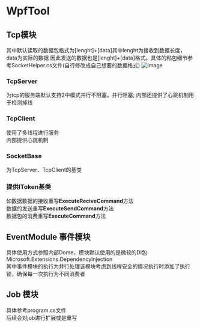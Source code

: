 # WpfTool

## Tcp模块
其中默认读取的数据包格式为[lenght]+[data]其中lenght为接收到数据长度，data为实际的数据
因此发送的数据也是[lenght]+[data]格式。具体的粘包细节参考SocketHelper.cs文件(自行修改成自己想要的数据格式)
![image](https://github.com/user-attachments/assets/504bae5e-726d-4da8-aef5-30a8586e6c36)

### TcpServer
为tcp的服务端默认支持2中模式并行不阻塞，并行阻塞;
内部还提供了心跳机制用于检测掉线
### TcpClient
使用了多线程进行服务  
内部提供心跳机制  
### SocketBase
为TcpServer、TcpClient的基类  
### 提供IToken基类
如数据数据的接收重写**ExecuteReciveCommand**方法  
数据的发送重写**ExecuteSendCommand**方法  
数据包的消费重写**ExecuteCommand**方法  
## EventModule 事件模块
具体使用方式参照内部Dome，模块默认使用的是微软的DI包Microsoft.Extensions.DependencyInjection  
其中事件模块的执行为并行处理该模块考虑到线程安全的情况执行时添加了执行锁，确保每一次执行为不同消费者
## Job 模块
具体参考program.cs文件  
后续会对job进行扩展或是重写  



